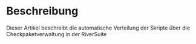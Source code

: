 # Beschreibung

Dieser Artikel beschreibt die automatische Verteilung der Skripte über die Checkpaketverwaltung in der RiverSuite
